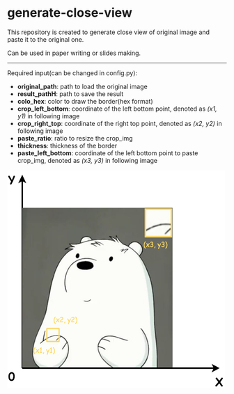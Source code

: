 # generate-close-view

This repository is created to generate close view of original image and paste it to the original one.

Can be used in paper writing or slides making.

****
Required input(can be changed in config.py):

* **original_path**: path to load the original image
* **result_pathH**: path to save the result
* **colo_hex**: color to draw the border(hex format)
* **crop_left_bottom**: coordinate of the left bottom point, denoted as *(x1, y1)* in following image
* **crop_right_top**: coordinate of the right top point, denoted as *(x2, y2)* in following image
* **paste_ratio**: ratio to resize the crop_img
* **thickness**: thickness of the border
* **paste_left_bottom**: coordinate of the left bottom point to paste crop_img, denoted as *(x3, y3)* in following image


<img src="src_img/index.png" width="500" height="500" title="Result Image" />
